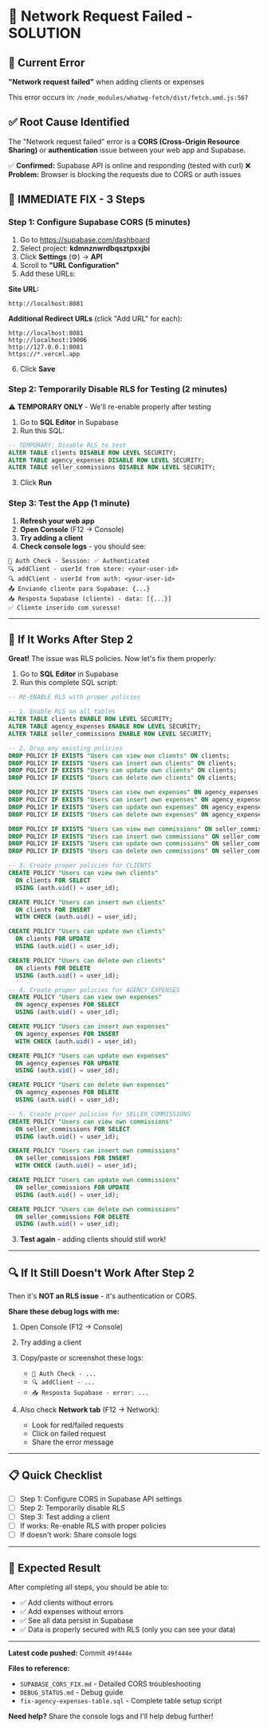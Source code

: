 # 🚨 Network Request Failed - SOLUTION

## 🔴 Current Error
**"Network request failed"** when adding clients or expenses

This error occurs in: `/node_modules/whatwg-fetch/dist/fetch.umd.js:567`

## ✅ Root Cause Identified

The "Network request failed" error is a **CORS (Cross-Origin Resource Sharing)** or **authentication** issue between your web app and Supabase.

✅ **Confirmed:** Supabase API is online and responding (tested with curl)
❌ **Problem:** Browser is blocking the requests due to CORS or auth issues

## 🔧 IMMEDIATE FIX - 3 Steps

### Step 1: Configure Supabase CORS (5 minutes)

1. Go to https://supabase.com/dashboard
2. Select project: **kdmnznwrdbqsztpxxjbi**
3. Click **Settings** (⚙️) → **API**
4. Scroll to **"URL Configuration"**
5. Add these URLs:

**Site URL:**
```
http://localhost:8081
```

**Additional Redirect URLs** (click "Add URL" for each):
```
http://localhost:8081
http://localhost:19006
http://127.0.0.1:8081
https://*.vercel.app
```

6. Click **Save**

### Step 2: Temporarily Disable RLS for Testing (2 minutes)

⚠️ **TEMPORARY ONLY** - We'll re-enable properly after testing

1. Go to **SQL Editor** in Supabase
2. Run this SQL:

```sql
-- TEMPORARY: Disable RLS to test
ALTER TABLE clients DISABLE ROW LEVEL SECURITY;
ALTER TABLE agency_expenses DISABLE ROW LEVEL SECURITY;
ALTER TABLE seller_commissions DISABLE ROW LEVEL SECURITY;
```

3. Click **Run**

### Step 3: Test the App (1 minute)

1. **Refresh your web app**
2. **Open Console** (F12 → Console)
3. **Try adding a client**
4. **Check console logs** - you should see:

```
🔐 Auth Check - Session: ✅ Authenticated
🔍 addClient - userId from store: <your-user-id>
🔍 addClient - userId from auth: <your-user-id>
📤 Enviando cliente para Supabase: {...}
📥 Resposta Supabase (cliente) - data: [{...}]
✅ Cliente inserido com sucesso!
```

---

## 🎯 If It Works After Step 2

**Great!** The issue was RLS policies. Now let's fix them properly:

1. Go to **SQL Editor** in Supabase
2. Run this complete SQL script:

```sql
-- RE-ENABLE RLS with proper policies

-- 1. Enable RLS on all tables
ALTER TABLE clients ENABLE ROW LEVEL SECURITY;
ALTER TABLE agency_expenses ENABLE ROW LEVEL SECURITY;
ALTER TABLE seller_commissions ENABLE ROW LEVEL SECURITY;

-- 2. Drop any existing policies
DROP POLICY IF EXISTS "Users can view own clients" ON clients;
DROP POLICY IF EXISTS "Users can insert own clients" ON clients;
DROP POLICY IF EXISTS "Users can update own clients" ON clients;
DROP POLICY IF EXISTS "Users can delete own clients" ON clients;

DROP POLICY IF EXISTS "Users can view own expenses" ON agency_expenses;
DROP POLICY IF EXISTS "Users can insert own expenses" ON agency_expenses;
DROP POLICY IF EXISTS "Users can update own expenses" ON agency_expenses;
DROP POLICY IF EXISTS "Users can delete own expenses" ON agency_expenses;

DROP POLICY IF EXISTS "Users can view own commissions" ON seller_commissions;
DROP POLICY IF EXISTS "Users can insert own commissions" ON seller_commissions;
DROP POLICY IF EXISTS "Users can update own commissions" ON seller_commissions;
DROP POLICY IF EXISTS "Users can delete own commissions" ON seller_commissions;

-- 3. Create proper policies for CLIENTS
CREATE POLICY "Users can view own clients"
  ON clients FOR SELECT
  USING (auth.uid() = user_id);

CREATE POLICY "Users can insert own clients"
  ON clients FOR INSERT
  WITH CHECK (auth.uid() = user_id);

CREATE POLICY "Users can update own clients"
  ON clients FOR UPDATE
  USING (auth.uid() = user_id);

CREATE POLICY "Users can delete own clients"
  ON clients FOR DELETE
  USING (auth.uid() = user_id);

-- 4. Create proper policies for AGENCY_EXPENSES
CREATE POLICY "Users can view own expenses"
  ON agency_expenses FOR SELECT
  USING (auth.uid() = user_id);

CREATE POLICY "Users can insert own expenses"
  ON agency_expenses FOR INSERT
  WITH CHECK (auth.uid() = user_id);

CREATE POLICY "Users can update own expenses"
  ON agency_expenses FOR UPDATE
  USING (auth.uid() = user_id);

CREATE POLICY "Users can delete own expenses"
  ON agency_expenses FOR DELETE
  USING (auth.uid() = user_id);

-- 5. Create proper policies for SELLER_COMMISSIONS
CREATE POLICY "Users can view own commissions"
  ON seller_commissions FOR SELECT
  USING (auth.uid() = user_id);

CREATE POLICY "Users can insert own commissions"
  ON seller_commissions FOR INSERT
  WITH CHECK (auth.uid() = user_id);

CREATE POLICY "Users can update own commissions"
  ON seller_commissions FOR UPDATE
  USING (auth.uid() = user_id);

CREATE POLICY "Users can delete own commissions"
  ON seller_commissions FOR DELETE
  USING (auth.uid() = user_id);
```

3. **Test again** - adding clients should still work!

---

## 🔍 If It Still Doesn't Work After Step 2

Then it's **NOT an RLS issue** - it's authentication or CORS.

**Share these debug logs with me:**

1. Open Console (F12 → Console)
2. Try adding a client
3. Copy/paste or screenshot these logs:
   - `🔐 Auth Check - ...`
   - `🔍 addClient - ...`
   - `📥 Resposta Supabase - error: ...`

4. Also check **Network tab** (F12 → Network):
   - Look for red/failed requests
   - Click on failed request
   - Share the error message

---

## 📋 Quick Checklist

- [ ] Step 1: Configure CORS in Supabase API settings
- [ ] Step 2: Temporarily disable RLS
- [ ] Step 3: Test adding a client
- [ ] If works: Re-enable RLS with proper policies
- [ ] If doesn't work: Share console logs

---

## 🎯 Expected Result

After completing all steps, you should be able to:
- ✅ Add clients without errors
- ✅ Add expenses without errors
- ✅ See all data persist in Supabase
- ✅ Data is properly secured with RLS (only you can see your data)

---

**Latest code pushed:** Commit `49f444e`

**Files to reference:**
- `SUPABASE_CORS_FIX.md` - Detailed CORS troubleshooting
- `DEBUG_STATUS.md` - Debug guide
- `fix-agency-expenses-table.sql` - Complete table setup script

**Need help?** Share the console logs and I'll help debug further!
